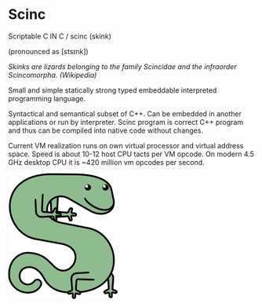 # Scinc
Scriptable C IN C / scinc (skink)

(pronounced as \[stsɪnk\])

_Skinks are lizards belonging to the family Scincidae and the infraorder Scincomorpha._
_(Wikipedia)_

Small and simple statically strong typed embeddable interpreted programming language.

Syntactical and semantical subset of C++. Can be embedded in another applications or run by interpreter. Scinc program is correct C++ program and thus can be compiled into native code without changes.

Current VM realization runs on own virtual processor and virtual address space. Speed is about 10-12 host CPU tacts per VM opcode. On modern 4.5 GHz desktop CPU it is ~420 million vm opcodes per second.

![Scinc picture](skink.png)
